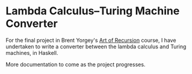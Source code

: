 Lambda Calculus–Turing Machine Converter
========================================

For the final project in Brent Yorgey's [Art of Recursion](http://www.cis.upenn.edu/~cis39903/) course, I have undertaken to write a converter between the lambda calculus and Turing machines, in Haskell.

More documentation to come as the project progresses.
